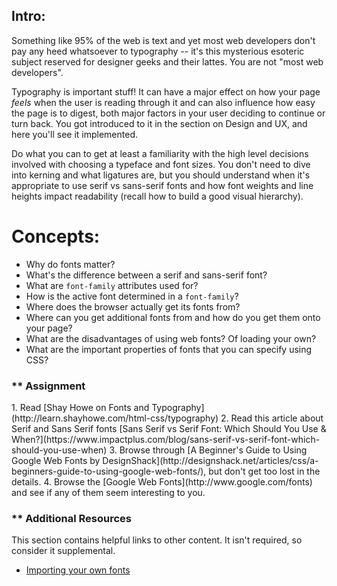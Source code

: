 ## Intro:

Something like 95% of the web is text and yet most web developers don't pay any heed whatsoever to typography -- it's this mysterious esoteric subject reserved for designer geeks and their lattes.  You are not "most web developers".

Typography is important stuff!  It can have a major effect on how your page *feels* when the user is reading through it and can also influence how easy the page is to digest, both major factors in your user deciding to continue or turn back.  You got introduced to it in the section on Design and UX, and here you'll see it implemented.

Do what you can to get at least a familiarity with the high level decisions involved with choosing a typeface and font sizes.  You don't need to dive into kerning and what ligatures are, but you should understand when it's appropriate to use serif vs sans-serif fonts and how font weights and line heights impact readability (recall how to build a good visual hierarchy).

# Concepts:

* Why do fonts matter?
* What's the difference between a serif and sans-serif font?
* What are `font-family` attributes used for?
* How is the active font determined in a `font-family`?
* Where does the browser actually get its fonts from?
* Where can you get additional fonts from and how do you get them onto your page?
* What are the disadvantages of using web fonts? Of loading your own?
* What are the important properties of fonts that you can specify using CSS?

### ** Assignment

<div class="lesson-content__panel" markdown="1">
1. Read [Shay Howe on Fonts and Typography](http://learn.shayhowe.com/html-css/typography)
2. Read this article about Serif and Sans Serif fonts [Sans Serif vs Serif Font: Which Should You Use & When?](https://www.impactplus.com/blog/sans-serif-vs-serif-font-which-should-you-use-when)
3. Browse through [A Beginner's Guide to Using Google Web Fonts by DesignShack](http://designshack.net/articles/css/a-beginners-guide-to-using-google-web-fonts/), but don't get too lost in the details.
4. Browse the [Google Web Fonts](http://www.google.com/fonts) and see if any of them seem interesting to you.
</div>

### ** Additional Resources
This section contains helpful links to other content. It isn't required, so consider it supplemental.

* [Importing your own fonts](http://www.html5rocks.com/en/tutorials/webfonts/quick/)
